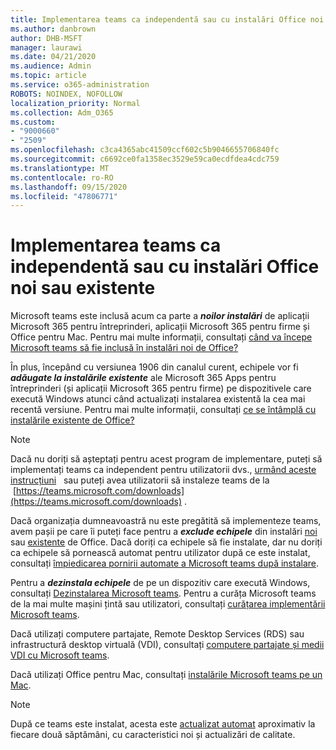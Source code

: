 ```yaml
---
title: Implementarea teams ca independentă sau cu instalări Office noi sau existente
ms.author: danbrown
author: DHB-MSFT
manager: laurawi
ms.date: 04/21/2020
ms.audience: Admin
ms.topic: article
ms.service: o365-administration
ROBOTS: NOINDEX, NOFOLLOW
localization_priority: Normal
ms.collection: Adm_O365
ms.custom:
- "9000660"
- "2509"
ms.openlocfilehash: c3ca4365abc41509ccf602c5b9046655706840fc
ms.sourcegitcommit: c6692ce0fa1358ec3529e59ca0ecdfdea4cdc759
ms.translationtype: MT
ms.contentlocale: ro-RO
ms.lasthandoff: 09/15/2020
ms.locfileid: "47806771"
---
```

# <a name="deploying-teams-as-standalone-or-with-new-or-existing-office-installations"></a>Implementarea teams ca independentă sau cu instalări Office noi sau existente

Microsoft teams este inclusă acum ca parte a ***noilor instalări*** de aplicații Microsoft 365 pentru întreprinderi, aplicații Microsoft 365 pentru firme și Office pentru Mac. Pentru mai multe informații, consultați [când va începe Microsoft teams să fie inclusă în instalări noi de Office?](https://docs.microsoft.com/deployoffice/teams-install#when-will-microsoft-teams-start-being-included-with-new-installations-of-microsoft-365-apps)

În plus, începând cu versiunea 1906 din canalul curent, echipele vor fi ***adăugate la instalările existente*** ale Microsoft 365 Apps pentru întreprinderi (și aplicații Microsoft 365 pentru firme) pe dispozitivele care execută Windows atunci când actualizați instalarea existentă la cea mai recentă versiune. Pentru mai multe informații, consultați [ce se întâmplă cu instalările existente de Office?](https://docs.microsoft.com/deployoffice/teams-install#what-about-existing-installations-of-microsoft-365-apps)

> [!NOTE]
> Dacă nu doriți să așteptați pentru acest program de implementare, puteți să implementați teams ca independent pentru utilizatorii dvs., [urmând aceste instrucțiuni](https://docs.microsoft.com/MicrosoftTeams/msi-deployment)   sau puteți avea utilizatorii să instaleze teams de la  [https://teams.microsoft.com/downloads](https://teams.microsoft.com/downloads) .

Dacă organizația dumneavoastră nu este pregătită să implementeze teams, avem pașii pe care îi puteți face pentru a ***exclude echipele*** din instalări [noi](https://docs.microsoft.com/deployoffice/teams-install#how-to-exclude-microsoft-teams-from-new-installations-of-microsoft-365-apps) sau [existente](https://docs.microsoft.com/deployoffice/teams-install#use-group-policy-to-control-the-installation-of-microsoft-teams) de Office. Dacă doriți ca echipele să fie instalate, dar nu doriți ca echipele să pornească automat pentru utilizator după ce este instalat, consultați [împiedicarea pornirii automate a Microsoft teams după instalare](https://docs.microsoft.com/deployoffice/teams-install#use-group-policy-to-prevent-microsoft-teams-from-starting-automatically-after-installation).

Pentru a ***dezinstala echipele*** de pe un dispozitiv care execută Windows, consultați [Dezinstalarea Microsoft teams](https://support.office.com/article/3b159754-3c26-4952-abe7-57d27f5f4c81). Pentru a curăța Microsoft teams de la mai multe mașini țintă sau utilizatori, consultați [curățarea implementării Microsoft teams](https://docs.microsoft.com/microsoftteams/scripts/powershell-script-teams-deployment-clean-up).

Dacă utilizați computere partajate, Remote Desktop Services (RDS) sau infrastructură desktop virtuală (VDI), consultați [computere partajate și medii VDI cu Microsoft teams](https://docs.microsoft.com/deployoffice/teams-install#shared-computer-and-vdi-environments-with-microsoft-teams).

Dacă utilizați Office pentru Mac, consultați [instalările Microsoft teams pe un Mac](https://docs.microsoft.com/deployoffice/teams-install#microsoft-teams-installations-on-a-mac).

> [!NOTE]
> După ce teams este instalat, acesta este [actualizat automat](https://docs.microsoft.com/deployoffice/teams-install#feature-and-quality-updates-for-microsoft-teams) aproximativ la fiecare două săptămâni, cu caracteristici noi și actualizări de calitate. 